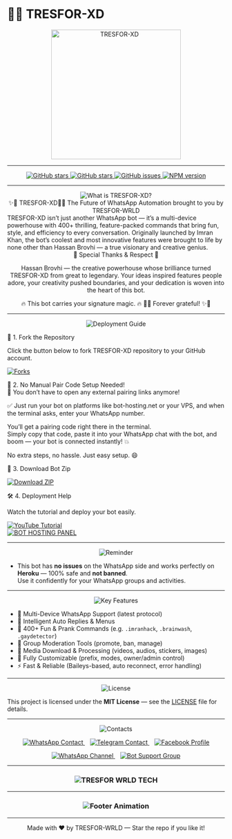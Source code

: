 # 🤖✨ TRESFOR-XD

<div align="center"> 
  <!-- Your branded bot image -->
  <img src="https://i.postimg.cc/Sxq2q3fP/In-Collage-20250809-114513368.jpg" alt="TRESFOR-XD" height="300" />
</div>

---

<p align="center">
  <a href="https://github.com/ahmadtech12/TRESFOR-XD/fork">
    <img src="https://github.com/TresforWrld/TRESFOR-XD"style=for-the-badge&logo=github&label=Stars&color=yellow" alt="GitHub stars"  alt="GitHub forks"/>
  </a>
  <a href="https://github.com/TresforWrld/TRESFOR-XD/stargazers">
    <img src="https://img.shields.io/github/stars/TresforWrld/TRESFOR-XD?style=for-the-badge&logo=github&label=Stars&color=yellow" alt="GitHub stars" />
  </a>
  <a href="https://github.com/ahmadtech12/TRESFOR-XD/issues">
    <img src="https://img.shields.io/github/issues/ahmadtech12/TRESFOR-XD?style=for-the-badge&logo=github&label=Issues&color=red" alt="GitHub issues" />
  </a>
  <a href="https://www.npmjs.com/package/TRESFOR-XD">
    <img src="https://img.shields.io/npm/v/TRESFOR-XD?style=for-the-badge&color=blue" alt="NPM version" />
  </a>
</p>

---

<div align="center">
  <img src="https://readme-typing-svg.demolab.com?font=Fredoka+One&size=30&pause=1000&color=32cd32,ff6347,1e90ff&center=true&width=400&height=40&lines=What+is+TRESFOR-XD%3F" alt="What is TRESFOR-XD?" />
</div>

<div align="center">
✨🚀 TRESFOR-XD🚀✨
The Future of WhatsApp Automation brought to you by TRESFOR-WRLD

</div> 
TRESFOR-XD isn’t just another WhatsApp bot — it’s a multi-device powerhouse with 400+ thrilling, feature-packed commands that bring fun, style, and efficiency to every conversation.
Originally launched by Imran Khan, the bot’s coolest and most innovative features were brought to life by none other than Hassan Brovhi — a true visionary and creative genius.

<div align="center">
💎 Special Thanks & Respect 💎

Hassan Brovhi — the creative powerhouse whose brilliance turned TRESFOR-XD from great to legendary.
Your ideas inspired features people adore, your creativity pushed boundaries,
and your dedication is woven into the heart of this bot.

🔥 This bot carries your signature magic. 🔥
🚀✨ Forever grateful! ✨🚀

</div>

---

<div align="center">
  <img src="https://readme-typing-svg.demolab.com?font=Fredoka+One&size=30&pause=1000&color=00ced1,ff4500,32cd32&center=true&width=400&height=40&lines=Deployment+Guide" alt="Deployment Guide" />
</div>

🚀 1. Fork the Repository

Click the button below to fork TRESFOR-XD repository to your GitHub account.

<p align="left">
  <a href="https://github.com/TresforWrld/TRESFOR-XD/fork">
    <img src="https://img.shields.io/github/forks/ahmadtech12/IMRAN-BOT?style=for-the-badge&logo=github&logoColor=white&label=Forks&color=darkgreen" alt="Forks"/>
  </a>
</p>

🎉 2. No Manual Pair Code Setup Needed!  
🧠 You don’t have to open any external pairing links anymore!

✅ Just run your bot on platforms like bot-hosting.net or your VPS, and when the terminal asks, enter your WhatsApp number.

You’ll get a pairing code right there in the terminal.  
Simply copy that code, paste it into your WhatsApp chat with the bot, and boom — your bot is connected instantly! 💥

No extra steps, no hassle. Just easy setup. 😄

💾 3. Download Bot Zip

<p align="left">
  <a href="https://github.com/TresforWrld/TRESFOR-XD/archive/refs/heads/main.zip">
    <img src="https://img.shields.io/badge/Download-Zip-blueviolet?style=for-the-badge&logo=github" alt="Download ZIP"/>
  </a>
</p>

🛠️ 4. Deployment Help

Watch the tutorial and deploy your bot easily.

<div align="left">
  <a href="https://youtu.be/iqP_yUA_t6o?si=jC8tEcczM8acv19F">
    <img src="https://img.shields.io/badge/TUTORIAL-red?style=for-the-badge&logo=youtube" alt="YouTube Tutorial"/>
  </a><br>
  <a href="https://bot-hosting.net/?aff=1068419752923508776">
    <img src="https://img.shields.io/badge/Bothosting%20Panel-green?style=for-the-badge" alt="BOT HOSTING PANEL"/>
  </a>
</div>

---

<div align="center">
  <img src="https://readme-typing-svg.demolab.com?font=Fredoka+One&size=30&pause=1000&color=ff6347,32cd32,ff4500&center=true&width=400&height=40&lines=Reminder" alt="Reminder" />
</div>

- This bot has **no issues** on the WhatsApp side and works perfectly on **Heroku** — 100% safe and **not banned**.  
Use it confidently for your WhatsApp groups and activities.

---

<div align="center">
  <img src="https://readme-typing-svg.demolab.com?font=Fredoka+One&size=30&pause=1000&color=1e90ff,ff6347,32cd32&center=true&width=400&height=40&lines=Key+Features" alt="Key Features" />
</div>

- 💬 Multi-Device WhatsApp Support (latest protocol)  
- 🧠 Intelligent Auto Replies & Menus  
- 🎉 400+ Fun & Prank Commands (e.g. `.imranhack`, `.brainwash`, `.gaydetector`)  
- 🔧 Group Moderation Tools (promote, ban, manage)  
- 📁 Media Download & Processing (videos, audios, stickers, images)  
- 🤖 Fully Customizable (prefix, modes, owner/admin control)  
- ⚡ Fast & Reliable (Baileys-based, auto reconnect, error handling)

---

<div align="center">
  <img src="https://readme-typing-svg.demolab.com?font=Fredoka+One&size=30&pause=1000&color=ffa500,ff6347,1e90ff&center=true&width=400&height=40&lines=License" alt="License" />
</div>

This project is licensed under the **MIT License** — see the [LICENSE](LICENSE) file for details.

---

<div align="center">
  <img src="https://readme-typing-svg.demolab.com?font=Fredoka+One&size=30&pause=1000&color=32cd32,00aced,1877f2&center=true&width=400&height=40&lines=Contacts" alt="Contacts" />
</div>

<p align="center">
  <a href="https://wa.me/923414344575" target="_blank" rel="noopener noreferrer">
    <img title="WhatsApp Contact" src="https://img.shields.io/badge/WhatsApp-%2325D366?style=for-the-badge&logo=whatsapp&logoColor=white" alt="WhatsApp Contact" />
  </a>
  &nbsp;&nbsp;
  <a href="https://t.me/imrankhanbe" target="_blank" rel="noopener noreferrer">
    <img title="Telegram Contact" src="https://img.shields.io/badge/Telegram-%230068FF?style=for-the-badge&logo=telegram&logoColor=white" alt="Telegram Contact" />
  </a>
  &nbsp;&nbsp;
  <a href="https://www.facebook.com/imrankhanicfu" target="_blank" rel="noopener noreferrer">
    <img title="Facebook Profile" src="https://img.shields.io/badge/Facebook-%231877F2?style=for-the-badge&logo=facebook&logoColor=white" alt="Facebook Profile" />
  </a>
</p>

<p align="center">
  <a href="https://whatsapp.com/channel/0029Vb6CNNW1HspqH5TNZH0s" target="_blank" rel="noopener noreferrer">
    <img title="WhatsApp Channel" src="https://img.shields.io/badge/WhatsApp_Channel-%2325D366?style=for-the-badge&logo=whatsapp&logoColor=white" alt="WhatsApp Channel" />
  </a>
  &nbsp;&nbsp;
  <a href="https://chat.whatsapp.com/GPIsXLbnQFZ0tRmHJWQZkQ?mode=ac_t" target="_blank" rel="noopener noreferrer">
    <img title="Bot Support Group" src="https://img.shields.io/badge/Bot_Support_Group-%2325D366?style=for-the-badge&logo=whatsapp&logoColor=white" alt="Bot Support Group" />
  </a>
</p>

---

<div align="center">
  <h3>
    <img 
      src="https://readme-typing-svg.herokuapp.com?font=Fira+Code&size=20&duration=6000&color=ff1493,ff69b4,ff00ff,00ffff,32cd32,ffd700&background=000000&center=true&vCenter=true&width=900&lines=Made+with%E2%80%99s+love+and+inspiration+turned+ideas+into+reality;my+belief+fueled+TRESFOR-XD%E2%80%99s+LORD;Thanks+for+being+the+spark+behind+it+all🙏.+✨" 
      alt="TRESFOR WRLD TECH" 
    />
  </h3>
</div>

---

<h3 align="center">
  <img src="https://readme-typing-svg.herokuapp.com?font=Fira+Code&size=20&duration=3000&color=FFFFFF&background=000000&center=true&vCenter=true&width=600&lines=🤖+TRESFOR+XD+by+TRESFOR+WRLD;⚡+The+Future+of+WhatsApp+Bots+is+Here" alt="Footer Animation" />
</h3>

---

<p align="center">Made with ❤️ by TRESFOR-WRLD — Star the repo if you like it!</p>
